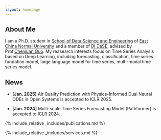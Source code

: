 ```yaml
---
layout: homepage
---
```


## About Me

I am a Ph.D. student in [School of Data Science and Engineering](https://dase.ecnu.edu.cn/) of [East China Normal University](https://www.ecnu.edu.cn/) and a member of [DI DaSE](https://decisionintelligence.github.io/index), advised by Prof.[Chenjuan Guo](https://scholar.google.com.hk/citations?hl=zh-CN&user=WMXNm88AAAAJ). My reasearch 
interests focus on Time Series Analysis based on Deep Learning, including forecasting, classification, time series fundation model, large language model for time series, multi-modal time series model. 

<!-- - **Computer Vision:** image recognition, image generation, video captioning
- **Machine Learning:** meta-learning, incremental learning, transfer learning -->

## News

- **[Jan. 2025]** Air Quality Prediction with Physics-Informed Dual Neural ODEs in Open Systems is accepted to ICLR 2025.

- **[Jan. 2024]** Multi-scale Time Series Forecasting Model (Pathformer) is accepted to ICLR 2024.


{% include_relative _includes/publications.md %}

{% include_relative _includes/services.md %}
